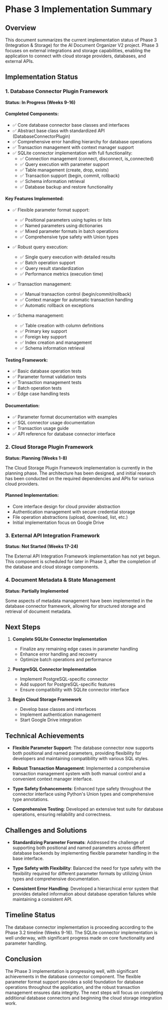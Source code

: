 # Phase 3 Implementation Summary

## Overview

This document summarizes the current implementation status of Phase 3 (Integration & Storage) for the AI Document Organizer V2 project. Phase 3 focuses on external integrations and storage capabilities, enabling the application to connect with cloud storage providers, databases, and external APIs.

## Implementation Status

### 1. Database Connector Plugin Framework

**Status: In Progress (Weeks 9-16)**

#### Completed Components:

- ✅ Core database connector base classes and interfaces
- ✅ Abstract base class with standardized API (DatabaseConnectorPlugin)
- ✅ Comprehensive error handling hierarchy for database operations
- ✅ Transaction management with context manager support
- ✅ SQLite connector implementation with full functionality:
  - ✅ Connection management (connect, disconnect, is_connected)
  - ✅ Query execution with parameter support
  - ✅ Table management (create, drop, exists)
  - ✅ Transaction support (begin, commit, rollback)
  - ✅ Schema information retrieval
  - ✅ Database backup and restore functionality
  
#### Key Features Implemented:

- ✅ Flexible parameter format support:
  - ✅ Positional parameters using tuples or lists
  - ✅ Named parameters using dictionaries
  - ✅ Mixed parameter formats in batch operations
  - ✅ Comprehensive type safety with Union types
  
- ✅ Robust query execution:
  - ✅ Single query execution with detailed results
  - ✅ Batch operation support
  - ✅ Query result standardization
  - ✅ Performance metrics (execution time)
  
- ✅ Transaction management:
  - ✅ Manual transaction control (begin/commit/rollback)
  - ✅ Context manager for automatic transaction handling
  - ✅ Automatic rollback on exceptions
  
- ✅ Schema management:
  - ✅ Table creation with column definitions
  - ✅ Primary key support
  - ✅ Foreign key support
  - ✅ Index creation and management
  - ✅ Schema information retrieval

#### Testing Framework:

- ✅ Basic database operation tests
- ✅ Parameter format validation tests
- ✅ Transaction management tests
- ✅ Batch operation tests
- ✅ Edge case handling tests

#### Documentation:

- ✅ Parameter format documentation with examples
- ✅ SQL connector usage documentation
- ✅ Transaction usage guide
- ✅ API reference for database connector interface

### 2. Cloud Storage Plugin Framework

**Status: Planning (Weeks 1-8)**

The Cloud Storage Plugin Framework implementation is currently in the planning phase. The architecture has been designed, and initial research has been conducted on the required dependencies and APIs for various cloud providers.

#### Planned Implementation:

- Core interface design for cloud provider abstraction
- Authentication management with secure credential storage
- File operation abstractions (upload, download, list, etc.)
- Initial implementation focus on Google Drive

### 3. External API Integration Framework

**Status: Not Started (Weeks 17-24)**

The External API Integration Framework implementation has not yet begun. This component is scheduled for later in Phase 3, after the completion of the database and cloud storage components.

### 4. Document Metadata & State Management

**Status: Partially Implemented**

Some aspects of metadata management have been implemented in the database connector framework, allowing for structured storage and retrieval of document metadata.

## Next Steps

1. **Complete SQLite Connector Implementation**
   - Finalize any remaining edge cases in parameter handling
   - Enhance error handling and recovery
   - Optimize batch operations and performance

2. **PostgreSQL Connector Implementation**
   - Implement PostgreSQL-specific connector
   - Add support for PostgreSQL-specific features
   - Ensure compatibility with SQLite connector interface

3. **Begin Cloud Storage Framework**
   - Develop base classes and interfaces
   - Implement authentication management
   - Start Google Drive integration

## Technical Achievements

- **Flexible Parameter Support**: The database connector now supports both positional and named parameters, providing flexibility for developers and maintaining compatibility with various SQL styles.

- **Robust Transaction Management**: Implemented a comprehensive transaction management system with both manual control and a convenient context manager interface.

- **Type Safety Enhancements**: Enhanced type safety throughout the connector interface using Python's Union types and comprehensive type annotations.

- **Comprehensive Testing**: Developed an extensive test suite for database operations, ensuring reliability and correctness.

## Challenges and Solutions

- **Standardizing Parameter Formats**: Addressed the challenge of supporting both positional and named parameters across different database backends by implementing flexible parameter handling in the base interface.

- **Type Safety with Flexibility**: Balanced the need for type safety with the flexibility required for different parameter formats by utilizing Union types and comprehensive documentation.

- **Consistent Error Handling**: Developed a hierarchical error system that provides detailed information about database operation failures while maintaining a consistent API.

## Timeline Status

The database connector implementation is proceeding according to the Phase 3.2 timeline (Weeks 9-16). The SQLite connector implementation is well underway, with significant progress made on core functionality and parameter handling.

## Conclusion

The Phase 3 implementation is progressing well, with significant achievements in the database connector component. The flexible parameter format support provides a solid foundation for database operations throughout the application, and the robust transaction management ensures data integrity. The next steps will focus on completing additional database connectors and beginning the cloud storage integration work.